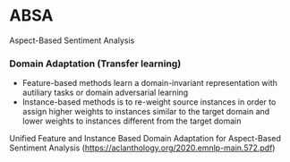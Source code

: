# ABSA
Aspect-Based Sentiment Analysis


### Domain Adaptation (Transfer learning)
- Feature-based methods learn a domain-invariant representation with autiliary tasks or domain adversarial learning
- Instance-based methods is to re-weight source instances in order to assign higher weights to instances similar to the target domain and lower weights to instances different from the target domain

Unified Feature and Instance Based Domain Adaptation for Aspect-Based Sentiment Analysis (https://aclanthology.org/2020.emnlp-main.572.pdf)

